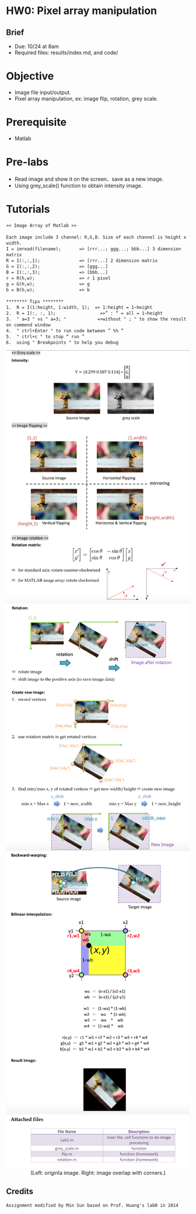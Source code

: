 # HW0: Pixel array manipulation
## Brief
* Due: 10/24 at 8am
* Required files: results/index.md, and code/

# Objective
* Image file input/output.
* Pixel array manipulation, ex: image flip, rotation, grey scale.

# Prerequisite
* Matlab

# Pre-labs
* Read image and show it on the screen、save as a new image.
* Using grey_scale() function to obtain intensity image.

# Tutorials
```
<< Image Array of Matlab >>

Each image include 3 channel: R,G,B. Size of each channel is height x width.
I = imread(filename);       => [rrr...; ggg...; bbb...] 3 dimension matrix
R = I(:,:,1);               => [rrr...] 2 dimension matrix
G = I(:,:,2);               => [ggg...]
B = I(:,:,3);               => [bbb...]
r = R(h,w);                 => r 1 pixel 
g = G(h,w);                 => g
b = B(h,w);                 => b

******** Tips ********
1.	R = I(1:height, 1:width, 1);  => 1:height = 1~height
2.	R = I(:, :, 1);                 =>” : “ = all = 1~height
3.	" a=3 " vs " a=3; "            =>without " ; " to show the result on commend window
4.	" ctrl+Enter " to run code between ” %% “
5.	" ctrl+c " to stop “ run ”
6.	using " Breakpoints " to help you debug

```

<center>
<img src="./files/fig1.png" width="510">
<br>
<img src="./files/fig2.png" width="510">
<br>
<img src="./files/fig3.png" width="510">
<br>
<img src="./files/fig4.png" width="510">
<br>
(Left: originla image. Right: image overlap with corners.)
</center>


## Credits
	Assignment modified by Min Sun based on Prof. Huang's lab0 in 2014 




